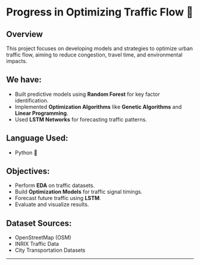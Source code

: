 # Progress in Optimizing Traffic Flow 🚦

## Overview
This project focuses on developing models and strategies to optimize urban traffic flow, aiming to reduce congestion, travel time, and environmental impacts.

## We have:
- Built predictive models using **Random Forest** for key factor identification.
- Implemented **Optimization Algorithms** like **Genetic Algorithms** and **Linear Programming**.
- Used **LSTM Networks** for forecasting traffic patterns.

## Language Used:
- Python 🐍

## Objectives:
- Perform **EDA** on traffic datasets.
- Build **Optimization Models** for traffic signal timings.
- Forecast future traffic using **LSTM**.
- Evaluate and visualize results.

## Dataset Sources:
- OpenStreetMap (OSM)
- INRIX Traffic Data
- City Transportation Datasets

---
